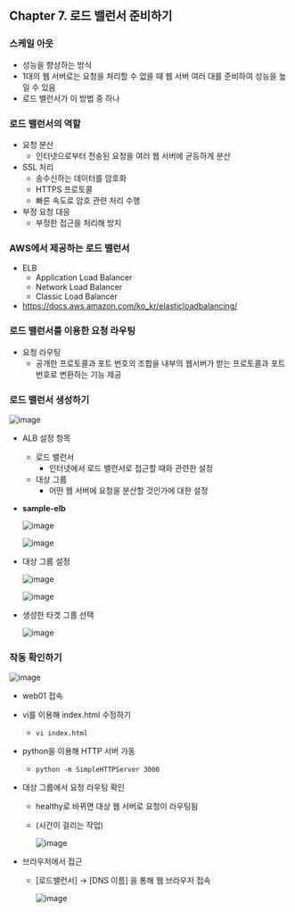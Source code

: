 ## Chapter 7. 로드 밸런서 준비하기

### 스케일 아웃

- 성능을 향상하는 방식
- 1대의 웹 서버로는 요청을 처리할 수 없을 때 웹 서버 여러 대를 준비하여 성능을 높일 수 있음
- 로드 밸런서가 이 방법 중 하나

### 로드 밸런서의 역할

- 요청 분산
    - 인터넷으로부터 전송된 요청을 여러 웹 서버에 균등하게 분산
- SSL 처리
    - 송수신하는 데이터를 암호화
    - HTTPS 프로토콜
    - 빠른 속도로 암호 관련 처리 수행
- 부정 요청 대응
    - 부정한 접근을 처리해 방지

### AWS에서 제공하는 로드 밸런서

- ELB
    - Application Load Balancer
    - Network Load Balancer
    - Classic Load Balancer
- https://docs.aws.amazon.com/ko_kr/elasticloadbalancing/

### 로드 밸런서를 이용한 요청 라우팅

- 요청 라우팅
    - 공개한 프로토콜과 포트 번호의 조합을 내부의 웹서버가 받는 프로토콜과 포트 번호로 변환하는 기능 제공

### 로드 밸런서 생성하기
![image](https://github.com/sangeun99/hyundai-it-e-java-fullstack/assets/63828057/9d37e3e9-1ca6-4f18-8fbd-bb4b3c622efd)
- ALB 설정 항목
    - 로드 밸런서
        - 인터넷에서 로드 밸런서로 접근할 때와 관련한 설정
    - 대상 그룹
        - 어떤 웹 서버에 요청을 분산할 것인가에 대한 설정
- **sample-elb**
    
    ![image](https://github.com/sangeun99/hyundai-it-e-java-fullstack/assets/63828057/d539f099-6743-4911-86f7-b1df6521e433)
    
    ![image](https://github.com/sangeun99/hyundai-it-e-java-fullstack/assets/63828057/7f176aab-4eb4-476e-9048-2654dc96c58e)
    
- 대상 그룹 설정
    
    ![image](https://github.com/sangeun99/hyundai-it-e-java-fullstack/assets/63828057/66af91fe-6b1f-4dd1-b7ae-4104dd4db5db)
    
    ![image](https://github.com/sangeun99/hyundai-it-e-java-fullstack/assets/63828057/51dd0007-5158-4353-9b59-cca33ba7c6ff)
    
- 생성한 타겟 그룹 선택
    
    ![image](https://github.com/sangeun99/hyundai-it-e-java-fullstack/assets/63828057/fa183555-e082-47fa-a002-e61ff05bd5f9)

### 작동 확인하기

![image](https://github.com/sangeun99/hyundai-it-e-msa-fullstack/assets/63828057/1b399bd1-c71e-421f-9cd6-fdf10245032c)

- web01 접속
- vi를 이용해 index.html 수정하기
    - `vi index.html`
- python을 이용해 HTTP 서버 가동
    - `python -m SimpleHTTPServer 3000`
- 대상 그룹에서 요청 라우팅 확인
    - healthy로 바뀌면 대상 웹 서버로 요청이 라우팅됨
    - (시간이 걸리는 작업)
        
        ![image](https://github.com/sangeun99/hyundai-it-e-java-fullstack/assets/63828057/67eff255-b0de-42db-8fa4-6a82e2536a07)
        
- 브라우저에서 접근
    - [로드밸런서] → [DNS 이름] 을 통해 웹 브라우저 접속
        
        ![image](https://github.com/sangeun99/hyundai-it-e-java-fullstack/assets/63828057/9e9389e2-acff-46a3-85e2-c304672e56fa)
